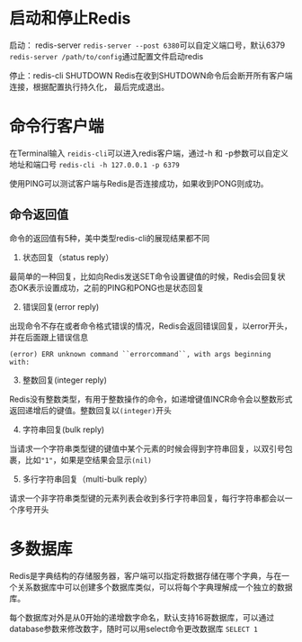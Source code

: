 # 启动和停止Redis

启动： redis-server
`redis-server --post 6380`可以自定义端口号，默认6379
`redis-server /path/to/config`通过配置文件启动redis

停止：redis-cli SHUTDOWN
Redis在收到SHUTDOWN命令后会断开所有客户端连接，根据配置执行持久化， 最后完成退出。

# 命令行客户端

在Terminal输入 `reidis-cli`可以进入redis客户端，通过-h 和 -p参数可以自定义地址和端口号 `redis-cli -h 127.0.0.1 -p 6379`

使用PING可以测试客户端与Redis是否连接成功，如果收到PONG则成功。

## 命令返回值

命令的返回值有5种，美中类型redis-cli的展现结果都不同

1. 状态回复（status reply）

最简单的一种回复，比如向Redis发送SET命令设置键值的时候，Redis会回复状态OK表示设置成功，之前的PING和PONG也是状态回复

2. 错误回复(error reply)

出现命令不存在或者命令格式错误的情况，Redis会返回错误回复，以error开头，并在后面跟上错误信息

`(error) ERR unknown command ``errorcommand``, with args beginning with:`

3. 整数回复(integer reply)

Redis没有整数类型，有用于整数操作的命令，如递增键值INCR命令会以整数形式返回递增后的键值。整数回复以`(integer)`开头

4. 字符串回复(bulk reply)

当请求一个字符串类型键的键值中某个元素的时候会得到字符串回复，以双引号包裹，比如`"1"`，如果是空结果会显示`(nil)`

5. 多行字符串回复（multi-bulk reply）

请求一个非字符串类型键的元素列表会收到多行字符串回复，每行字符串都会以一个序号开头

# 多数据库

Redis是字典结构的存储服务器，客户端可以指定将数据存储在哪个字典，与在一个关系数据库中可以创建多个数据库类似，可以将每个字典理解成一个独立的数据库。

每个数据库对外是从0开始的递增数字命名，默认支持16哥数据库，可以通过database参数来修改数字，随时可以用select命令更改数据库
`SELECT 1`

